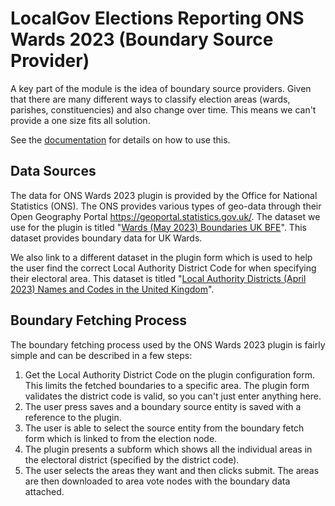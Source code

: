 # LocalGov Elections Reporting ONS Wards 2023 (Boundary Source Provider)

A key part of the module is the idea of boundary source providers. Given that there are many different ways to classify
election areas (wards, parishes, constituencies) and also change over time. This means we can't provide a one size fits
all solution.

See the [documentation](../../docs/index.md) for details on how to use this.

## Data Sources

The data for ONS Wards 2023 plugin is provided by the Office for National Statistics (ONS). The ONS provides various
types of geo-data through their Open Geography Portal https://geoportal.statistics.gov.uk/. The dataset we use for the
plugin is
titled "[Wards (May 2023) Boundaries UK BFE](https://geoportal.statistics.gov.uk/datasets/ons::wards-may-2023-boundaries-uk-bfe/explore)".
This dataset provides boundary data for UK Wards.

We also link to a different dataset in the plugin form which is used to help the user find the correct Local Authority
District Code for when specifying their electoral area. This dataset is
titled "[Local Authority Districts (April 2023) Names and Codes in the United Kingdom](https://geoportal.statistics.gov.uk/datasets/ons::local-authority-districts-april-2023-names-and-codes-in-the-united-kingdom/explore?showTable=true)".

## Boundary Fetching Process

The boundary fetching process used by the ONS Wards 2023 plugin is fairly simple and can be described in a few steps:

1. Get the Local Authority District Code on the plugin configuration form. This limits the fetched boundaries to a
   specific area. The plugin form validates the district code is valid, so you can't just enter anything here.
2. The user press saves and a boundary source entity is saved with a reference to the plugin.
3. The user is able to select the source entity from the boundary fetch form which is linked to from the election node.
4. The plugin presents a subform which shows all the individual areas in the electoral district (specified by the
   district code).
5. The user selects the areas they want and then clicks submit. The areas are then downloaded to area vote nodes with
   the boundary data attached.
